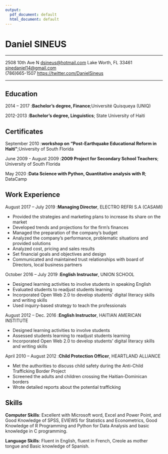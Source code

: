```yaml
---
output:
  pdf_document: default
  html_document: default
---
```

Daniel SINEUS
==============

------------------                                                    ---------------------
2508 10th Ave N                                                       dsineus@hotmail.com
Lake Worth, FL 33461                                                  sinedaniel14@gmail.com  
(786)665-1507                                                         https://twitter.com/DanielSineus                                                       
--------------------                                                  -----------------------

Education
------------

2014 – 2017
:**Bachelor’s degree, Finance**;Université Quisqueya (UNIQ) 
  
  
  
2012-2013
:**Bachelor’s degree, Linguistics**; State University of Haiti 


Certificates
--------------

September 2010
  :**workshop on “Post-Earthquake Educational Reform in Haiti”**;University of South Florida
  

June 2009 - August 2009
  :**2009 Project for Secondary School Teachers**; University of South Florida
  
  
May 2020
  :**Data Science with Python, Quantitative analysis with R**; DataCamp


Work Experience
----------------

August 2017 – July 2019
:**Managing Director**, ELECTRO REFRI S.A (CASAMI)

 *	Provided the strategies and marketing plans to increase its share on the market
 *	Developed trends and projections for the firm’s finances
 *	Managed the preparation of the company’s budget
 *	Analyzed the company’s performance, problematic situations and provided solutions  
 *	Analyzed cost, pricing and sales results
 *	Set financial goals and objectives and design 
 *	 Communicated and maintained trust relationships with board of Directors, local business partners


October 2016 – July 2019
:**English Instructor**, UNION SCHOOL 

*	Designed learning activities to involve students in speaking English
*	Evaluated students to readjust students learning
*	Incorporated Open Web 2.0 to develop students’ digital literacy skills and writing skills
*	Used inquiry-based strategy to teach the professionals 


August 2012 – Dec. 2016
:**English Instructor**, HAITIAN AMERICAN INSTITUTE
 	
*	Designed learning activities to involve students
*	Assessed students learning to readjust students learning
*	Incorporated Open Web 2.0 to develop students’ digital literacy skills and writing skills


April 2010 – August 2012
:**Child Protection Officer**, HEARTLAND ALLIANCE 

*	Met the authorities to discuss child safety during the Anti-Child Trafficking Border Project
*	Screened the adults and children crossing the Haitian-Dominican borders 
*	Wrote detailed reports about the potential trafficking


Skills
--------
**Computer Skills**:  Excellent with Microsoft word, Excel and Power Point, and Good Knowledge of SPSS, EVIEWS for Statistics and Econometrics, Good Knowledge of R Programming and Python for Data Analysis and basic knowledge in C programming.

**Language Skills**: Fluent in English, fluent in French, Creole as mother tongue and Basic knowledge of Spanish. 


